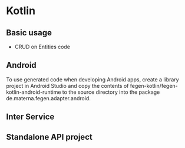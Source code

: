 # Kotlin

## Basic usage

- CRUD on Entities code

## Android

To use generated code when developing Android apps, create a library project in Android Studio and copy the contents of fegen-kotlin/fegen-kotlin-android-runtime to the source directory into the package de.materna.fegen.adapter.android.

## Inter Service

## Standalone API project